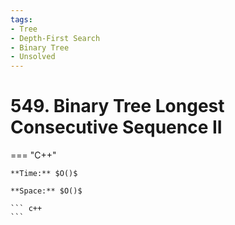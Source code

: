 ```yaml
---
tags:
- Tree
- Depth-First Search
- Binary Tree
- Unsolved
---
```



# 549. Binary Tree Longest Consecutive Sequence II

=== "C++"

    **Time:** $O()$

    **Space:** $O()$

    ``` c++
    ```